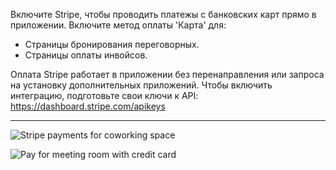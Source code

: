 Включите Stripe, чтобы проводить платежы с банковских карт прямо в приложении. Включите метод оплаты 'Карта' для:
- Страницы бронирования переговорных.
- Страницы оплаты инвойсов.

Оплата Stripe работает в приложении без перенаправления или запроса на установку дополнительных приложений. Чтобы включить интеграцию, подготовьте свои ключи к API: https://dashboard.stripe.com/apikeys

---

![Stripe payments for coworking space](https://s3.ap-northeast-2.amazonaws.com/marketing.feature.andcards.com/stripe-payment-method.png)

![Pay for meeting room with credit card](https://s3.ap-northeast-2.amazonaws.com/marketing.feature.andcards.com/stripe-card.png)